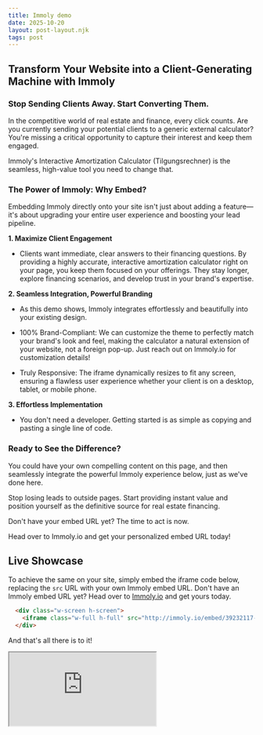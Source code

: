 ```yaml
---
title: Immoly demo
date: 2025-10-20
layout: post-layout.njk
tags: post
---
```


## Transform Your Website into a Client-Generating Machine with Immoly

### Stop Sending Clients Away. Start Converting Them.

In the competitive world of real estate and finance, every click counts. Are you currently sending your potential clients to a generic external calculator? You're missing a critical opportunity to capture their interest and keep them engaged.

Immoly's Interactive Amortization Calculator (Tilgungsrechner) is the seamless, high-value tool you need to change that.

### The Power of Immoly: Why Embed?

Embedding Immoly directly onto your site isn't just about adding a feature—it's about upgrading your entire user experience and boosting your lead pipeline.

<strong>1. Maximize Client Engagement</strong>

- Clients want immediate, clear answers to their financing questions. By providing a highly accurate, interactive amortization calculator right on your page, you keep them focused on your offerings. They stay longer, explore financing scenarios, and develop trust in your brand's expertise.

<strong>2. Seamless Integration, Powerful Branding</strong>

- As this demo shows, Immoly integrates effortlessly and beautifully into your existing design.

- 100% Brand-Compliant: We can customize the theme to perfectly match your brand's look and feel, making the calculator a natural extension of your website, not a foreign pop-up. Just reach out on Immoly.io for customization details!

- Truly Responsive: The iframe dynamically resizes to fit any screen, ensuring a flawless user experience whether your client is on a desktop, tablet, or mobile phone.

<strong>3. Effortless Implementation</strong>

- You don't need a developer. Getting started is as simple as copying and pasting a single line of code.

### Ready to See the Difference?

You could have your own compelling content on this page, and then seamlessly integrate the powerful Immoly experience below, just as we've done here.

Stop losing leads to outside pages. Start providing instant value and position yourself as the definitive source for real estate financing.

Don't have your embed URL yet? The time to act is now.

Head over to Immoly.io and get your personalized embed URL today!

## Live Showcase 

To achieve the same on your site, simply embed the iframe code below, replacing the `src` URL with your own Immoly embed URL.
Don't have an Immoly embed URL yet? Head over to [Immoly.io](https://immoly.io) and get yours today.

```html
  <div class="w-screen h-screen">
    <iframe class="w-full h-full" src="http://immoly.io/embed/39232117-5bfb-4b61-8ee4-afd78917c6bc" title="Immoly.io Interaktiver Tilgungsrechner"></iframe>
  </div>
```
  And that's all there is to it!

  <div class="-ml-8 w-screen h-screen p-2">
    <iframe class="w-full h-full" src="https://immoly.io/embed/39232117-5bfb-4b61-8ee4-afd78917c6bc" title="Immoly.io Interaktiver Tilgungsrechner"></iframe>
  </div>

